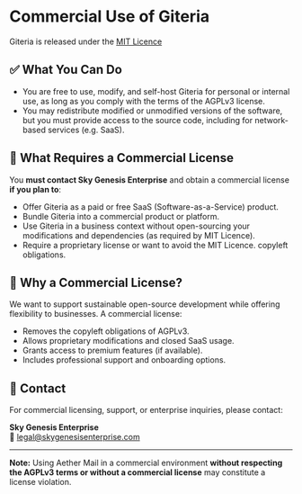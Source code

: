 # Commercial Use of Giteria

Giteria is released under the [MIT Licence](LICENSE)

## ✅ What You Can Do

- You are free to use, modify, and self-host Giteria for personal or internal use, as long as you comply with the terms of the AGPLv3 license.
- You may redistribute modified or unmodified versions of the software, but you must provide access to the source code, including for network-based services (e.g. SaaS).

## 🚫 What Requires a Commercial License

You **must contact Sky Genesis Enterprise** and obtain a commercial license **if you plan to**:

- Offer Giteria as a paid or free SaaS (Software-as-a-Service) product.
- Bundle Giteria into a commercial product or platform.
- Use Giteria in a business context without open-sourcing your modifications and dependencies (as required by MIT Licence).
- Require a proprietary license or want to avoid the MIT Licence. copyleft obligations.

## 🧾 Why a Commercial License?

We want to support sustainable open-source development while offering flexibility to businesses. A commercial license:

- Removes the copyleft obligations of AGPLv3.
- Allows proprietary modifications and closed SaaS usage.
- Grants access to premium features (if available).
- Includes professional support and onboarding options.

## 📩 Contact

For commercial licensing, support, or enterprise inquiries, please contact:

**Sky Genesis Enterprise**  
📧 legal@skygenesisenterprise.com

---

**Note:** Using Aether Mail in a commercial environment **without respecting the AGPLv3 terms or without a commercial license** may constitute a license violation.
